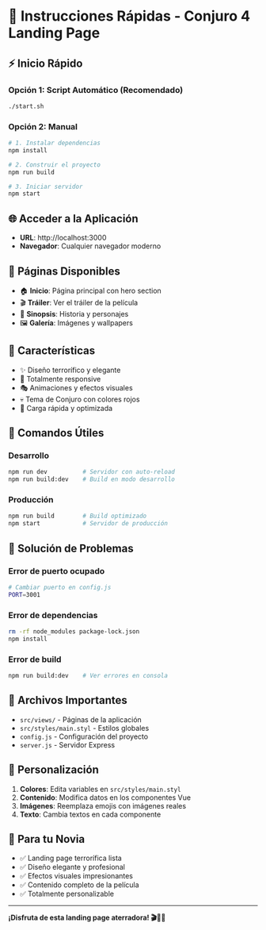 # 🚀 Instrucciones Rápidas - Conjuro 4 Landing Page

## ⚡ Inicio Rápido

### Opción 1: Script Automático (Recomendado)
```bash
./start.sh
```

### Opción 2: Manual
```bash
# 1. Instalar dependencias
npm install

# 2. Construir el proyecto
npm run build

# 3. Iniciar servidor
npm start
```

## 🌐 Acceder a la Aplicación
- **URL**: http://localhost:3000
- **Navegador**: Cualquier navegador moderno

## 📱 Páginas Disponibles
- 🏠 **Inicio**: Página principal con hero section
- 🎬 **Tráiler**: Ver el tráiler de la película
- 📖 **Sinopsis**: Historia y personajes
- 🖼️ **Galería**: Imágenes y wallpapers

## 🎨 Características
- ✨ Diseño terrorífico y elegante
- 📱 Totalmente responsive
- 🎭 Animaciones y efectos visuales
- 💀 Tema de Conjuro con colores rojos
- 🚀 Carga rápida y optimizada

## 🔧 Comandos Útiles

### Desarrollo
```bash
npm run dev          # Servidor con auto-reload
npm run build:dev    # Build en modo desarrollo
```

### Producción
```bash
npm run build        # Build optimizado
npm start            # Servidor de producción
```

## 🐛 Solución de Problemas

### Error de puerto ocupado
```bash
# Cambiar puerto en config.js
PORT=3001
```

### Error de dependencias
```bash
rm -rf node_modules package-lock.json
npm install
```

### Error de build
```bash
npm run build:dev    # Ver errores en consola
```

## 📁 Archivos Importantes
- `src/views/` - Páginas de la aplicación
- `src/styles/main.styl` - Estilos globales
- `config.js` - Configuración del proyecto
- `server.js` - Servidor Express

## 🎯 Personalización
1. **Colores**: Edita variables en `src/styles/main.styl`
2. **Contenido**: Modifica datos en los componentes Vue
3. **Imágenes**: Reemplaza emojis con imágenes reales
4. **Texto**: Cambia textos en cada componente

## 💝 Para tu Novia
- ✅ Landing page terrorífica lista
- ✅ Diseño elegante y profesional
- ✅ Efectos visuales impresionantes
- ✅ Contenido completo de la película
- ✅ Totalmente personalizable

---

**¡Disfruta de esta landing page aterradora! 🎬👻💀** 